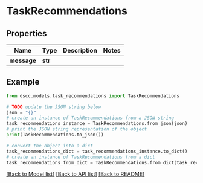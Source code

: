 # TaskRecommendations


## Properties

Name | Type | Description | Notes
------------ | ------------- | ------------- | -------------
**message** | **str** |  | 

## Example

```python
from dscc.models.task_recommendations import TaskRecommendations

# TODO update the JSON string below
json = "{}"
# create an instance of TaskRecommendations from a JSON string
task_recommendations_instance = TaskRecommendations.from_json(json)
# print the JSON string representation of the object
print(TaskRecommendations.to_json())

# convert the object into a dict
task_recommendations_dict = task_recommendations_instance.to_dict()
# create an instance of TaskRecommendations from a dict
task_recommendations_from_dict = TaskRecommendations.from_dict(task_recommendations_dict)
```
[[Back to Model list]](../README.md#documentation-for-models) [[Back to API list]](../README.md#documentation-for-api-endpoints) [[Back to README]](../README.md)


